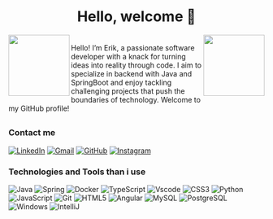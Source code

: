 <h1 align="center">Hello, welcome 👋</h1> 
<img align="right" height=120em width=120em src="https://github.com/eriksgda/eriksgda/assets/160149641/bb2e6793-7644-4d5e-a9c5-6e028ce067b6"/>
<img align="left" height=120em width=120em src="https://github.com/eriksgda/eriksgda/assets/160149641/bb2e6793-7644-4d5e-a9c5-6e028ce067b6"/>

</br>
Hello! I’m Erik, a passionate software developer with a knack for turning ideas into reality through code. I aim to specialize in backend with Java and SpringBoot and enjoy tackling challenging projects that push the boundaries of technology. Welcome to my GitHub profile!
</br>

##

### Contact me

[![LinkedIn](https://img.shields.io/badge/LinkedIn-0077B5?style=for-the-badge&logo=linkedin&logoColor=white)](https://www.linkedin.com/in/eriksgda/)
[![Gmail](https://img.shields.io/badge/Gmail-333333?style=for-the-badge&logo=gmail&logoColor=red)](mailto:erik.ksgda@gmail.com)
[![GitHub](https://img.shields.io/badge/GitHub-100000?style=for-the-badge&logo=github&logoColor=white)](https://github.com/eriksgda)
[![Instagram](https://img.shields.io/badge/-Instagram-%23E4405F?style=for-the-badge&logo=instagram&logoColor=white)](https://www.instagram.com/patamansa2/)

### Technologies and Tools than i use

![Java](https://img.shields.io/badge/java-%23ED8B00.svg?style=for-the-badge&logo=openjdk&logoColor=white)
![Spring](https://img.shields.io/badge/spring-%236DB33F.svg?style=for-the-badge&logo=spring&logoColor=white)
![Docker](https://img.shields.io/badge/docker-%230db7ed.svg?style=for-the-badge&logo=docker&logoColor=white)
![TypeScript](https://img.shields.io/badge/TypeScript-007ACC?style=for-the-badge&logo=typescript&logoColor=white)
![Vscode](https://img.shields.io/badge/Vscode-007ACC?style=for-the-badge&logo=visual-studio-code&logoColor=white)
![CSS3](https://img.shields.io/badge/CSS3-1572B6?style=for-the-badge&logo=css3&logoColor=white)
![Python](https://img.shields.io/badge/python-3670A0?style=for-the-badge&logo=python&logoColor=ffdd54)
![JavaScript](https://img.shields.io/badge/JavaScript-F7DF1E?style=for-the-badge&logo=javascript&logoColor=black)
![Git](https://img.shields.io/badge/GIT-E44C30?style=for-the-badge&logo=git&logoColor=white)
![HTML5](https://img.shields.io/badge/HTML5-E34F26?style=for-the-badge&logo=html5&logoColor=white)
![Angular](https://img.shields.io/badge/Angular-DD0031?style=for-the-badge&logo=angular&logoColor=white)
![MySQL](https://img.shields.io/badge/MySQL-00000F?style=for-the-badge&logo=mysql&logoColor=white)
![PostgreSQL](https://img.shields.io/badge/PostgreSQL-000?style=for-the-badge&logo=postgresql)
![Windows](https://img.shields.io/badge/Windows-000?style=for-the-badge&logo=windows&logoColor=2CA5E0)
![IntelliJ](https://img.shields.io/badge/IntelliJ_IDEA-000000.svg?style=for-the-badge&logo=intellij-idea&logoColor=white)

